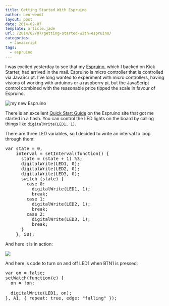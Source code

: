 ```yaml
---
title: Getting Started With Espruino
author: ben-wendt
layout: post
date: 2014-02-07
template: article.jade
url: /2014/02/07/getting-started-with-espruino/
categories:
  - Javascript
tags:
  - espruino
---
```

I was excited yesterday to see that my [Espruino][1], which I backed on Kick Starter, had arrived in the mail. Espruino is micro controller that is controlled via JavaScript. I&#8217;ve long wanted to experiment with micro controllers, having visions of working with arduinos or a raspberry pi, but the JavaScript control combined with the reasonable price tipped the scale in favour of Espruino.

<span class="more"></span>

![my new Espruino][2]

There is an excellent [Quick Start Guide][3] on the Espruino site that got me started in a flash. You can control the LED lights on the board by calling things like `digitalWrite(LED1, 1)`.

There are three LED variables, so I decided to write an interval to loop through them:

<pre class="brush: jscript; title: ; notranslate" title="">var state = 0,
    interval = setInterval(function() {
      state = (state + 1) %3;
      digitalWrite(LED1, 0);
      digitalWrite(LED2, 0);
      digitalWrite(LED3, 0);
      switch (state) {
        case 0:
          digitalWrite(LED1, 1);
          break;
        case 1:
          digitalWrite(LED2, 1);
          break;
        case 2:
          digitalWrite(LED3, 1);
          break;
      }
    }, 50);
</pre>

And here it is in action:

![][4]

And here is code to turn on and off LED1 when BTN1 is pressed:

<pre class="brush: jscript; title: ; notranslate" title="">var on = false;
setWatch(function(e) {
  on = !on;
  
  digitalWrite(LED1, on);
}, A1, { repeat: true, edge: "falling" });

</pre>

 [1]: http://www.espruino.com/
 [2]: http://benwendt.ca/images/IMG_20140207_092616-2.jpg
 [3]: http://www.espruino.com/Quick+Start
 [4]: http://benwendt.ca/images/base2.gif

